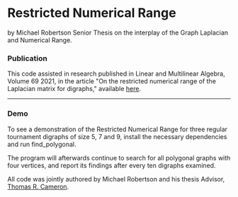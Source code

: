 # Restricted Numerical Range
by Michael Robertson
Senior Thesis on the interplay of the Graph Laplacian and Numerical Range. 

### Publication
This code assisted in research published in Linear and Multilinear Algebra, Volume 69 2021, in the article 
"On the restricted numerical range of the Laplacian matrix for digraphs," available [here](https://www.tandfonline.com/doi/full/10.1080/03081087.2020.1748853). 

---

### Demo
To see a demonstration of the Restricted Numerical Range for three regular tournament digraphs of size 5, 7 and 9, install
the necessary dependencies and run find_polygonal. 

The program will afterwards continue to search for all polygonal graphs with four vertices, and report its findings after every ten digraphs examined. 

All code was jointly authored by Michael Robertson and his thesis Advisor, [Thomas R. Cameron](https://www.thomasrcameron.com/).



